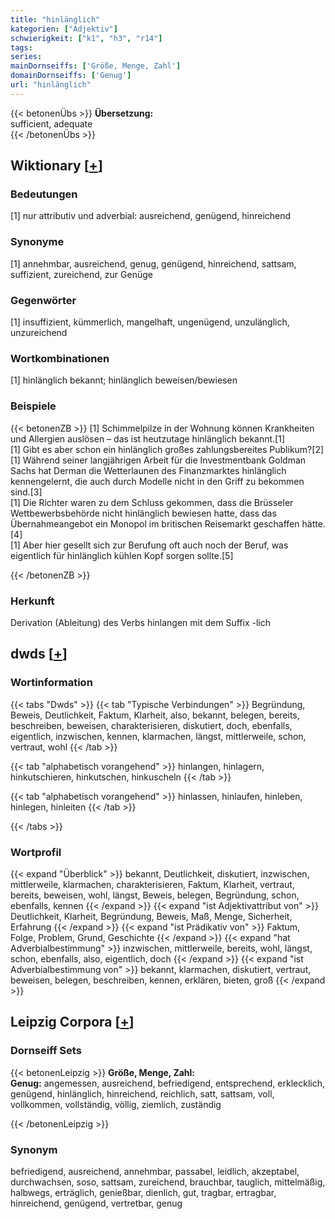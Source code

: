 ```yaml
---
title: "hinlänglich"
kategorien: ["Adjektiv"]
schwierigkeit: ["k1", "h3", "r14"]
tags:
series:
mainDornseiffs: ['Größe, Menge, Zahl']
domainDornseiffs: ['Genug']
url: "hinlänglich"
---
```


{{< betonenÜbs >}}
**Übersetzung:**  
sufficient, adequate  
{{< /betonenÜbs >}}

## Wiktionary [[+](https://de.wiktionary.org/wiki/hinlänglich)]

### Bedeutungen
[1] nur attributiv und adverbial: ausreichend, genügend, hinreichend  

### Synonyme
[1] annehmbar, ausreichend, genug, genügend, hinreichend, sattsam, suffizient, zureichend, zur Genüge  

### Gegenwörter
[1] insuffizient, kümmerlich, mangelhaft, ungenügend, unzulänglich, unzureichend  

### Wortkombinationen
[1] hinlänglich bekannt; hinlänglich beweisen/bewiesen  

### Beispiele
{{< betonenZB >}}
[1] Schimmelpilze in der Wohnung können Krankheiten und Allergien auslösen – das ist heutzutage hinlänglich bekannt.[1]  
[1] Gibt es aber schon ein hinlänglich großes zahlungsbereites Publikum?[2]  
[1] Während seiner langjährigen Arbeit für die Investmentbank Goldman Sachs hat Derman die Wetterlaunen des Finanzmarktes hinlänglich kennengelernt, die auch durch Modelle nicht in den Griff zu bekommen sind.[3]  
[1] Die Richter waren zu dem Schluss gekommen, dass die Brüsseler Wettbewerbsbehörde nicht hinlänglich bewiesen hatte, dass das Übernahmeangebot ein Monopol im britischen Reisemarkt geschaffen hätte.[4]  
[1] Aber hier gesellt sich zur Berufung oft auch noch der Beruf, was eigentlich für hinlänglich kühlen Kopf sorgen sollte.[5]  

{{< /betonenZB >}}
### Herkunft
Derivation (Ableitung) des Verbs hinlangen mit dem Suffix -lich  



## dwds [[+](https://www.dwds.de/wb/hinlänglich)]

### Wortinformation
{{< tabs "Dwds" >}}
{{< tab "Typische Verbindungen" >}}
Begründung, Beweis, Deutlichkeit, Faktum, Klarheit, also, bekannt, belegen, bereits, beschreiben, beweisen, charakterisieren, diskutiert, doch, ebenfalls, eigentlich, inzwischen, kennen, klarmachen, längst, mittlerweile, schon, vertraut, wohl
{{< /tab >}}

{{< tab "alphabetisch vorangehend" >}}
hinlangen, hinlagern, hinkutschieren, hinkutschen, hinkuscheln
{{< /tab >}}

{{< tab "alphabetisch vorangehend" >}}
hinlassen, hinlaufen, hinleben, hinlegen, hinleiten
{{< /tab >}}

{{< /tabs >}}

### Wortprofil
{{< expand "Überblick" >}} bekannt, Deutlichkeit, diskutiert, inzwischen, mittlerweile, klarmachen, charakterisieren, Faktum, Klarheit, vertraut, bereits, beweisen, wohl, längst, Beweis, belegen, Begründung, schon, ebenfalls, kennen {{< /expand >}}
{{< expand "ist Adjektivattribut von" >}} Deutlichkeit, Klarheit, Begründung, Beweis, Maß, Menge, Sicherheit, Erfahrung {{< /expand >}}
{{< expand "ist Prädikativ von" >}} Faktum, Folge, Problem, Grund, Geschichte {{< /expand >}}
{{< expand "hat Adverbialbestimmung" >}} inzwischen, mittlerweile, bereits, wohl, längst, schon, ebenfalls, also, eigentlich, doch {{< /expand >}}
{{< expand "ist Adverbialbestimmung von" >}} bekannt, klarmachen, diskutiert, vertraut, beweisen, belegen, beschreiben, kennen, erklären, bieten, groß {{< /expand >}}

## Leipzig Corpora [[+](https://corpora.uni-leipzig.de/en/res?word=hinlänglich&corpusId=deu_newscrawl-public_2018)]

### Dornseiff Sets
{{< betonenLeipzig >}}
**Größe, Menge, Zahl:**  
**Genug:** angemessen, ausreichend, befriedigend, entsprechend, erklecklich, genügend, hinlänglich, hinreichend, reichlich, satt, sattsam, voll, vollkommen, vollständig, völlig, ziemlich, zuständig  

{{< /betonenLeipzig >}}

### Synonym
befriedigend, ausreichend, annehmbar, passabel, leidlich, akzeptabel, durchwachsen, soso, sattsam, zureichend, brauchbar, tauglich, mittelmäßig, halbwegs, erträglich, genießbar, dienlich, gut, tragbar, ertragbar, hinreichend, genügend, vertretbar, genug

